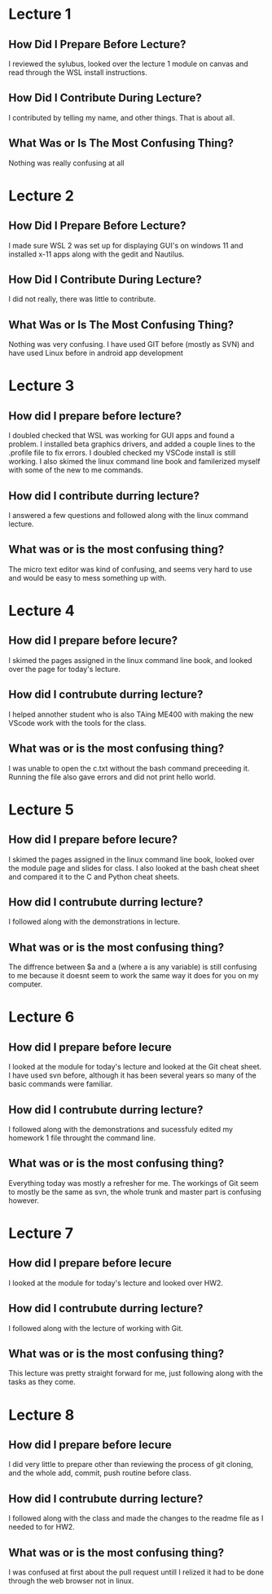 # Lecture 1

## How Did I Prepare Before Lecture?

I reviewed the sylubus, looked over the lecture 1 module on canvas and read through the WSL install instructions. 

## How Did I Contribute During Lecture?

I contributed by telling my name, and other things. That is about all. 

## What Was or Is The Most Confusing Thing?

Nothing was really confusing at all

# Lecture 2

## How Did I Prepare Before Lecture?

I made sure WSL 2 was set up for displaying GUI's on windows 11 and installed x-11 apps along with the gedit and Nautilus.
## How Did I Contribute During Lecture?

I did not really, there was little to contribute. 

## What Was or Is The Most Confusing Thing?
Nothing was very confusing. I have used GIT before (mostly as SVN) and have used Linux before in android app development

# Lecture 3

## How did I prepare before lecture?
 
 I doubled checked that WSL was working for GUI apps and found a problem. I installed beta graphics drivers, and added a couple lines to the .profile file to fix errors. I doubled checked my VSCode install is still working. I also skimed the linux command line book and familerized myself with some of the new to me commands. 
 
 ## How did I contribute durring lecture?
  I answered a few questions and followed along with the linux command lecture. 
  
 ## What was or is the most confusing thing? 
 
 The micro text editor was kind of confusing, and seems very hard to use and would be easy to mess something up with. 
 
 # Lecture 4
 
 ## How did I prepare before lecure?
 
 I skimed the pages assigned in the linux command line book, and looked over the page for today's lecture. 
 
 ## How did I contrubute durring lecture?
 I helped annother student who is also TAing ME400 with making the new VScode work with the tools for the class. 

## What was or is the most confusing thing? 
I was unable to open the c.txt without the bash command preceeding it. Running the file also gave errors and did not print hello world. 

# Lecture 5

 ## How did I prepare before lecure?
 
 I skimed the pages assigned in the linux command line book, looked over the module page and slides for class. I also looked at the bash cheat sheet and compared it to the C and Python cheat sheets. 
 
 ## How did I contrubute durring lecture?
 I followed along with the demonstrations in lecture. 

## What was or is the most confusing thing? 
The diffrence between $a and a (where a is any variable) is still confusing to me because it doesnt seem to work the same way it does for you on my computer. 

# Lecture 6

## How did I prepare before lecure
 
I looked at the module for today's lecture and looked at the Git cheat sheet. I have used svn before, although it has been several years so many of the basic commands were familiar. 
 
## How did I contrubute durring lecture?
I followed along with the demonstrations and sucessfuly edited my homework 1 file throught the command line. 

## What was or is the most confusing thing? 
Everything today was mostly a refresher for me. The workings of Git seem to mostly be the same as svn, the whole trunk and master part is confusing however. 


# Lecture 7

## How did I prepare before lecure
 
I looked at the module for today's lecture and looked over HW2. 
 
## How did I contrubute durring lecture?

I followed along with the lecture of working with Git.  


## What was or is the most confusing thing? 
This lecture was pretty straight forward for me, just following along with the tasks as they come. 

# Lecture 8

## How did I prepare before lecure

I did very little to prepare other than reviewing the process of git cloning, and the whole add, commit, push routine before class. 

## How did I contrubute durring lecture?

I followed along with the class and made the changes to the readme file as I needed to for HW2. 

## What was or is the most confusing thing? 
I was confused at first about the pull request untill I relized it had to be done through the web browser not in linux. 
